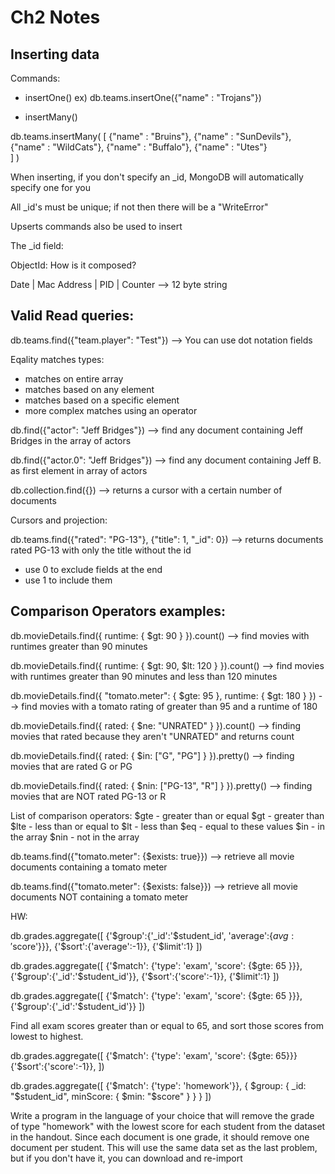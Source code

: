 # Ch2 Notes

## Inserting data

Commands:
- insertOne()
ex) db.teams.insertOne({"name" : "Trojans"})

- insertMany()

db.teams.insertMany(
  [
    {"name" : "Bruins"},
    {"name" : "SunDevils"},
    {"name" : "WildCats"},
    {"name" : "Buffalo"},
    {"name" : "Utes"}   
  ]
)

When inserting, if you don't specify an _id, MongoDB will automatically specify one for you

All _id's must be unique; if not then there will be a "WriteError"


Upserts commands also be used to insert

The _id field:

ObjectId: How is it composed?

Date | Mac Address | PID | Counter --> 12 byte string


## Valid Read queries:

db.teams.find({"team.player": "Test"}) --> You can use dot notation fields

Eqality matches types:
- matches on entire array
- matches based on any element
- matches based on a specific element
- more complex matches using an operator

db.find({"actor": "Jeff Bridges"}) --> find any document containing Jeff Bridges in the array of actors

db.find({"actor.0": "Jeff Bridges"}) --> find any document containing Jeff B. as first element in array of actors

db.collection.find({}) --> returns a cursor with a certain number of documents

Cursors and projection:

db.teams.find({"rated": "PG-13"}, {"title": 1, "_id": 0}) --> returns documents rated PG-13 with only the title without the id

- use 0 to exclude fields at the end
- use 1 to include them

## Comparison Operators examples:

db.movieDetails.find({ runtime: { $gt: 90 } }).count() --> find movies with runtimes greater than 90 minutes

db.movieDetails.find({ runtime: { $gt: 90, $lt: 120 } }).count() --> find movies with runtimes greater than 90 minutes and less than 120 minutes

db.movieDetails.find({ "tomato.meter": { $gte: 95 }, runtime: { $gt: 180 } }) --> find movies with a tomato rating of greater than 95 and a runtime of 180

db.movieDetails.find({ rated: { $ne: "UNRATED" } }).count() --> finding movies that rated because they aren't "UNRATED" and returns count

db.movieDetails.find({ rated: { $in: ["G", "PG"] } }).pretty() --> finding movies that are rated G or PG

db.movieDetails.find({ rated: { $nin: ["PG-13", "R"] } }).pretty() --> finding movies that are NOT rated PG-13 or R

List of comparison operators:
$gte - greater than or equal
$gt - greater than
$lte - less than or equal to
$lt - less than
$eq - equal to these values
$in - in the array
$nin - not in the array

db.teams.find({"tomato.meter": {$exists: true}}) --> retrieve all movie documents containing a tomato meter

db.teams.find({"tomato.meter": {$exists: false}}) --> retrieve all movie documents NOT containing a tomato meter



HW:

db.grades.aggregate([
  {'$group':{'_id':'$student_id', 'average':{$avg:'$score'}}},
  {'$sort':{'average':-1}}, {'$limit':1}
])

db.grades.aggregate([
  {'$match': {'type': 'exam', 'score': {$gte: 65 }}},
  {'$group':{'_id':'$student_id'}},
  {'$sort':{'score':-1}}, {'$limit':1}
])

db.grades.aggregate([
  {'$match': {'type': 'exam', 'score': {$gte: 65 }}},
  {'$group':{'_id':'$student_id'}}
])

 Find all exam scores greater than or equal to 65, and sort those scores from lowest to highest.

 db.grades.aggregate([
   {'$match': {'type': 'exam', 'score': {$gte: 65}}}
   {'$sort':{'score':-1}},
 ])

 db.grades.aggregate([
   {'$match': {'type': 'homework'}},
   {
     $group:
       {
         _id: "$student_id",
         minScore: { $min: "$score" }
       }
   }
])


 Write a program in the language of your choice that will remove the grade of type "homework" with the lowest score for each student from the dataset in the handout. Since each document is one grade, it should remove one document per student. This will use the same data set as the last problem, but if you don't have it, you can download and re-import
